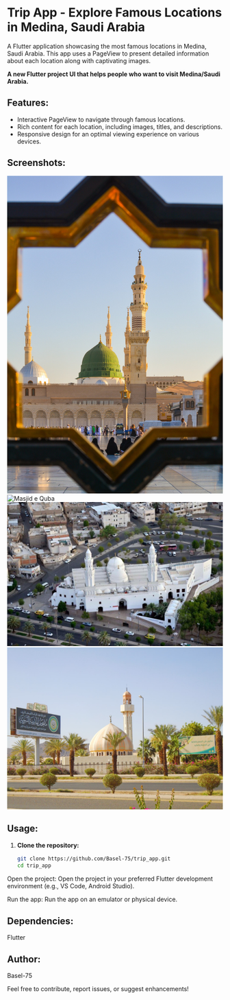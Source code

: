 # Trip App - Explore Famous Locations in Medina, Saudi Arabia

A Flutter application showcasing the most famous locations in Medina, Saudi Arabia. This app uses a PageView to present detailed information about each location along with captivating images.

**A new Flutter project UI that helps people who want to visit Medina/Saudi Arabia.**

## Features:

- Interactive PageView to navigate through famous locations.
- Rich content for each location, including images, titles, and descriptions.
- Responsive design for an optimal viewing experience on various devices.

## Screenshots:

![Masjid al Nabawi](assets/images/one.jpg)
![Masjid e Quba](assets/images/two.jpg)
![Masjid Qiblatain](assets/images/three.jpg)
![King Fahd Complex](assets/images/four.jpg)

## Usage:

1. **Clone the repository:**
   ```bash
   git clone https://github.com/Basel-75/trip_app.git
   cd trip_app
Open the project:
Open the project in your preferred Flutter development environment (e.g., VS Code, Android Studio).

Run the app:
Run the app on an emulator or physical device.

## Dependencies:
Flutter
## Author:
Basel-75

Feel free to contribute, report issues, or suggest enhancements!
